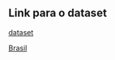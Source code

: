 ## Link para o dataset

[dataset](https://ourworldindata.org/coronavirus-source-data)

[Brasil](https://brasil.io/dataset/covid19/caso)